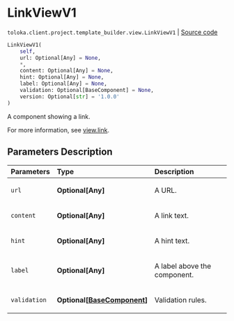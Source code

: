 # LinkViewV1
`toloka.client.project.template_builder.view.LinkViewV1` | [Source code](https://github.com/Toloka/toloka-kit/blob/v1.2.0/src/client/project/template_builder/view.py#L302)

```python
LinkViewV1(
    self,
    url: Optional[Any] = None,
    *,
    content: Optional[Any] = None,
    hint: Optional[Any] = None,
    label: Optional[Any] = None,
    validation: Optional[BaseComponent] = None,
    version: Optional[str] = '1.0.0'
)
```

A component showing a link.


For more information, see [view.link](https://toloka.ai/docs/template-builder/reference/view.link).

## Parameters Description

| Parameters | Type | Description |
| :----------| :----| :-----------|
`url`|**Optional\[Any\]**|<p>A URL.</p>
`content`|**Optional\[Any\]**|<p>A link text.</p>
`hint`|**Optional\[Any\]**|<p>A hint text.</p>
`label`|**Optional\[Any\]**|<p>A label above the component.</p>
`validation`|**Optional\[[BaseComponent](toloka.client.project.template_builder.base.BaseComponent.md)\]**|<p>Validation rules.</p>
